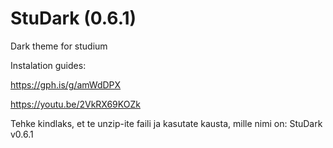 # StuDark (0.6.1)
Dark theme for studium

Instalation guides:

https://gph.is/g/amWdDPX

https://youtu.be/2VkRX69KOZk

Tehke kindlaks, et te unzip-ite faili ja kasutate kausta, mille nimi on: StuDark v0.6.1
